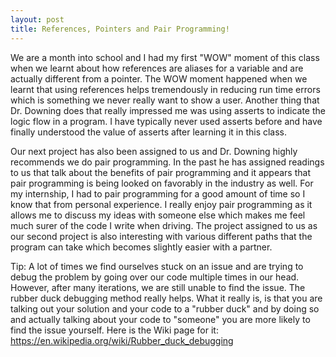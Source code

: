 ```yaml
---
layout: post
title: References, Pointers and Pair Programming!
---
```

We are a month into school and I had my first "WOW" moment of this class when we learnt about how references are aliases for a variable and are actually different from a pointer. The WOW moment happened when we learnt that using references helps tremendously in reducing run time errors which is something we never really want to show a user. Another thing that Dr. Downing does that really impressed me was using asserts to indicate the logic flow in a program. I have typically never used asserts before and have finally understood the value of asserts after learning it in this class.

Our next project has also been assigned to us and Dr. Downing highly recommends we do pair programming. In the past he has assigned readings to us that talk about the benefits of pair programming and it appears that pair programming is being looked on favorably in the industry as well. For my internship, I had to pair programming for a good amount of time so I know that from personal experience. I really enjoy pair programming as it allows me to discuss my ideas with someone else which makes me feel much surer of the code I write when driving. The project assigned to us as our second project is also interesting with various different paths that the program can take which becomes slightly easier with a partner.

Tip:
A lot of times we find ourselves stuck on an issue and are trying to debug the problem by going over our code multiple times in our head. However, after many iterations, we are still unable to find the issue. The rubber duck debugging method really helps. What it really is, is that you are talking out your solution and your code to a "rubber duck" and by doing so and actually talking about your code to "someone" you are more likely to find the issue yourself. Here is the Wiki page for it: https://en.wikipedia.org/wiki/Rubber_duck_debugging
